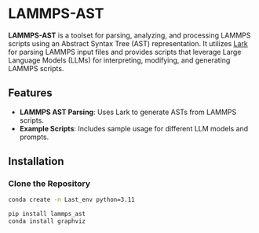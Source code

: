 # LAMMPS-AST

**LAMMPS-AST** is a toolset for parsing, analyzing, and processing LAMMPS scripts using an Abstract Syntax Tree (AST) representation. It utilizes [Lark](https://github.com/lark-parser/lark) for parsing LAMMPS input files and provides scripts that leverage Large Language Models (LLMs) for interpreting, modifying, and generating LAMMPS scripts.

## Features

- **LAMMPS AST Parsing**: Uses Lark to generate ASTs from LAMMPS scripts.
- **Example Scripts**: Includes sample usage for different LLM models and prompts.

## Installation

### Clone the Repository

```bash
conda create -n Last_env python=3.11

pip install lammps_ast
conda install graphviz


